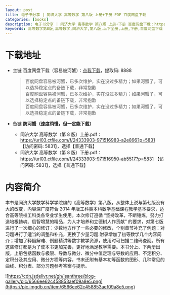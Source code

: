 ```yaml
---
layout: post
title: 电子书分享 | 同济大学 高等数学 第八版 上册+下册 PDF 百度网盘下载
categories: [books]
description: 电子书分享 | 同济大学 高等数学 第八版 上册+下册 百度网盘下载：https://qweree.cn/index.php/236/
keywords: 高等数学第8版,高等数学,同济大学,第八版,上下全册,上册,下册,百度网盘下载
---
```


# 下载地址

- 主链 百度网盘下载（容易被河蟹）：[点我下载](https://pan.baidu.com/s/1DeOdm0g8fPkc71Aw9QzPNw?pwd=8888)，提取码: 8888

  > 百度网盘容易被河蟹，已多次维护，实在没过多精力；如果河蟹了，可以选择稳定点的备链下载，非常抱歉<br/>
  > 百度网盘容易被河蟹，已多次维护，实在没过多精力；如果河蟹了，可以选择稳定点的备链下载，非常抱歉<br/>
  > 百度网盘容易被河蟹，已多次维护，实在没过多精力；如果河蟹了，可以选择稳定点的备链下载，非常抱歉<br/>

- 备链 **防河蟹（速度稍慢，但一定能下载）**

  - 同济大学 高等数学（第 8 版）上册.pdf：<https://url03.ctfile.com/f/24333903-971516983-a2e896?p=5831> 【访问密码: 5831】，选择【普通下载】
  - 同济大学 高等数学（第 8 版）下册.pdf：<https://url03.ctfile.com/f/24333903-971516950-ab5517?p=5831> 【访问密码: 5831】，选择【普通下载】

# 内容简介

本书是同济大学数学科学学院编的《高等数学》第八版，从整体上说与第七版没有大的改变，内容深广度符合 2014 年版工科类本科数学基础课程教学基本要求，适合高等院校工科类各专业学生使用。本次修订遵循 “坚持改革，不断锤炼，努力打造培根铸魂、启智增慧的精品，为人才培养和立德树人作贡献” 的要求，对第七版进行了一次细心的修订：少数地方作了一些必要的修改，个别章节补充了例题：对习题进行了适当的调整和补充，更换了少量习题:附录增加了初等数学几个内容简介；增加了释疑解难、例题精讲等数字教学资源，使用时可扫描二维码查阅。所有这些修订都是为了使本书更加完善，更好地满足教学需要。本书分上、下两册出版，上册包括函数与极限、导数与微分、微分中值定理与导数的应用、不定积分、定积分及其应用、微分方程等内容，书末还附有基本初等函数的图形、几种常见的曲线、积分表、部分习题参考答案与提示。

![https://cdn.jsdelivr.net/gh/isanthree/blog-gallery/pic/6566ee62c458853aef09a8e5.png](https://pic.imgdb.cn/item/6566ee62c458853aef09a8e5.png)
